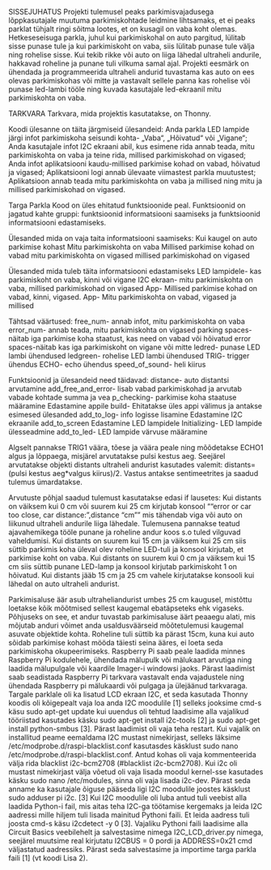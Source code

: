 SISSEJUHATUS
Projekti tulemusel peaks parkimisvajadusega lõppkasutajale muutuma parkimiskohtade leidmine lihtsamaks, et ei peaks parklat tühjalt ringi sõitma lootes, et  on kusagil on vaba koht olemas.
Hetkeseseisuga parkla, juhul kui parkimiskohal on  auto pargitud, lülitab sisse punase tule ja kui parkimiskoht on vaba, siis lülitab punase tule välja ning rohelise sisse. Kui tekib rikke või auto on liiga lähedal ultraheli andurile, hakkavad roheline ja punane tuli vilkuma samal ajal.
Projekti eesmärk on ühendada ja programmeerida ultraheli andurid tuvastama kas auto on ees olevas parkimiskohas või mitte ja vastavalt sellele panna kas rohelise või punase led-lambi tööle ning kuvada kasutajale led-ekraanil mitu parkimiskohta on vaba.

TARKVARA
Tarkvara, mida projektis kasutatakse, on Thonny.

Koodi ülesanne on täita järgmiseid ülesandeid: 
Anda parkla LED lampide järgi infot parkimiskoha seisundi kohta- „Vaba“, „Hõivatud“ või „Vigane“;
Anda kasutajale infot I2C ekraani abil, kus esimene rida annab teada, mitu parkimiskohta on vaba ja teine rida, millised parkimiskohad on vigased;
Anda infot aplikatsiooni kaudu-millised parkimise kohad on vabad, hõivatud ja vigased;
Aplikatsiooni logi annab ülevaate viimastest parkla muutustest;
Aplikatsioon annab teada mitu parkimiskohta on vaba ja millised ning mitu ja millised parkimiskohad on vigased.

Targa Parkla Kood on üles ehitatud funktsioonide peal. Funktsioonid on jagatud kahte gruppi: funktsioonid informatsiooni saamiseks ja funktsioonid informatsiooni edastamiseks. 

Ülesanded mida on vaja taita informatsiooni saamiseks:
Kui kaugel on auto parkimise kohast
Mitu parkimiskohta on vaba
Millised parkimise kohad on vabad
mitu parkimiskohta on vigased
millised parkimiskohad on vigased

Ülesanded mida tuleb täita informatsiooni edastamiseks
LED lampidele- kas parkimiskoht on vaba, kinni või vigane
I2C ekraan- mitu parkimiskohta on vaba, millised parkimiskohad on vigased
App- Millised parkimise kohad on vabad, kinni, vigased.
App- Mitu parkimiskohta on vabad, vigased ja millised

Tähtsad väärtused:
free_num- annab infot, mitu parkimiskohta on vaba
error_num- annab teada, mitu parkimiskohta on vigased
parking spaces- näitab iga parkimise koha staatust, kas need on vabad või hõivatud
error spaces-näitab kas iga parkimiskoht on vigane või mitte
ledred- punase LED lambi ühendused
ledgreen- rohelise LED lambi ühendused
TRIG- trigger ühendus
ECHO- echo ühendus
speed_of_sound- heli kiirus

Funktsioonid ja ülesandeid need täidavad:
distance- auto distantsi arvutamine
add_free_and_error- lisab vabad parkimiskohad ja arvutab vabade kohtade summa ja vea
p_checking- parkimise koha staatuse määramine
Edastamine appile
build- Ehitatakse üles appi välimus ja antakse esimesed ülesanded
add_to_log- info logisse lisamine
Edastamine I2C ekraanile
add_to_screen
Edastamine LED lampidele
Initializing-  LED lampide ülesseadmine
add_to_led- LED lampide värvuse määramine

Algselt pannakse TRIG1 väära, tõese ja väära peale ning mõõdetakse ECHO1 algus ja lõppaega, misjärel arvutatakse pulsi kestus aeg.
Seejärel arvutatakse objekti distants ultraheli andurist kasutades valemit: distants=(pulsi kestus aeg*valgus kiirus)/2. Vastus antakse sentimeetrites ja saadud tulemus ümardatakse.

Arvutuste põhjal saadud tulemust kasutatakse edasi if lausetes:
Kui distants on väiksem kui 0 cm või suurem kui 25 cm kirjutab konsool ““error or car too close, car distance:”,distance “cm”” mis tähendab viga või auto on liikunud ultraheli andurile liiga lähedale. Tulemusena pannakse teatud ajavahemikega tööle punane ja roheline andur koos s.o tuled vilguvad vaheldumisi.
Kui distants on suurem kui 15 cm ja väiksem kui 25 cm siis süttib parkimis koha üleval olev roheline LED-tuli ja konsool kirjutab, et parkimise koht on vaba.
Kui distants on suurem kui 0 cm ja väiksem kui 15 cm siis süttib punane LED-lamp ja konsool kirjutab parkimiskoht 1 on hõivatud. 
Kui distants jääb 15 cm ja 25 cm vahele kirjutatakse konsooli kui lähedal on auto ultraheli andurist.

Parkimisaluse äär asub ultraheliandurist umbes 25 cm kaugusel, mistõttu loetakse kõik mõõtmised sellest kaugemal ebatäpseteks ehk vigaseks. Põhjuseks on see, et andur tuvastab parkimisaluse äärt peaaegu alati, mis mõjutab anduri võimet anda usaldusväärseid mõõtetulemusi kaugemal asuvate objektide kohta. Roheline tuli süttib ka pärast 15cm, kuna kui auto sõidab parkimise kohast mööda täiesti seina ääres, ei loeta seda parkimiskoha okupeerimiseks.
Raspberry Pi saab peale laadida minnes Raspberry Pi kodulehele, ühendada mälupulk või mälukaart arvutiga ning laadida mälupulgale või kaardile Imager-i windowsi jaoks. Pärast laadimist saab seadistada Raspberry Pi tarkvara vastavalt enda vajadustele ning ühendada Raspberry pi mälukaardi või pulgaga ja ülejäänud tarkvaraga.
Targale parklale oli ka lisatud LCD ekraan I2C, et seda kasutada Thonny koodis oli kõigepealt vaja loa anda I2C moodulile [1] selleks jooksime cmd-s käsu sudo apt-get update kui uuendus oli tehtud laadisime alla vajalikud tööriistad kasutades käsku sudo apt-get install i2c-tools [2] ja sudo apt-get install python-smbus [3]. Pärast laadimist oli vaja teha restart.
Kui vajalik on installitud peame eemaldama I2C mustast nimekirjast, selleks läksime /etc/modprobe.d/raspi-blacklist.conf kasutasdes käsklust sudo nano /etc/modprobe.d/raspi-blacklist.conf. Antud kohas oli vaja kommenteerida välja rida blacklist i2c-bcm2708 (#blacklist i2c-bcm2708). Kui i2c oli mustast nimekirjast välja võetud oli vaja lisada moodul kernel-sse kasutades käsku sudo nano /etc/modules, sinna oli vaja lisada i2c-dev. Pärast seda anname ka kasutajale õiguse pääseda ligi I2C moodulile joostes käsklust sudo adduser pi i2c. [3]
Kui I2C moodulile oli luba antud tuli veebist alla laadida Python-i fail, mis aitas teha I2C-ga töötamise kergemaks ja leida I2C aadressi mille hiljem tuli lisada mainitud Pythoni faili. Et leida aadress tuli joosta cmd-s käsu i2cdetect -y 0 [3]. Vajaliku Pythoni faili laadisime alla Circuit Basics veebilehelt ja salvestasime nimega I2C_LCD_driver.py nimega, seejärel muutsime real kirjutatu I2CBUS = 0 pordi ja ADDRESS=0x21 cmd väljastatud aadressiks. Pärast seda salvestasime ja importime targa parkla faili [1] (vt koodi Lisa 2).
